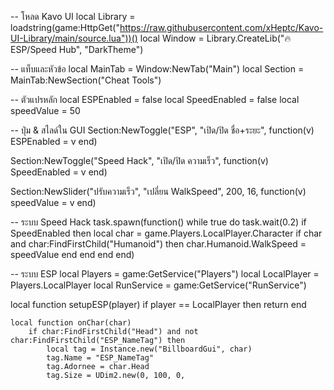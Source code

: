 -- โหลด Kavo UI
local Library = loadstring(game:HttpGet("https://raw.githubusercontent.com/xHeptc/Kavo-UI-Library/main/source.lua"))()
local Window = Library.CreateLib("🔥 ESP/Speed Hub", "DarkTheme")

-- แท็บและหัวข้อ
local MainTab = Window:NewTab("Main")
local Section = MainTab:NewSection("Cheat Tools")

-- ตัวแปรหลัก
local ESPEnabled = false
local SpeedEnabled = false
local speedValue = 50

-- ปุ่ม & สไลด์ใน GUI
Section:NewToggle("ESP", "เปิด/ปิด ชื่อ+ระยะ", function(v)
    ESPEnabled = v
end)

Section:NewToggle("Speed Hack", "เปิด/ปิด ความเร็ว", function(v)
    SpeedEnabled = v
end)

Section:NewSlider("ปรับความเร็ว", "เปลี่ยน WalkSpeed", 200, 16, function(v)
    speedValue = v
end)

-- ระบบ Speed Hack
task.spawn(function()
    while true do
        task.wait(0.2)
        if SpeedEnabled then
            local char = game.Players.LocalPlayer.Character
            if char and char:FindFirstChild("Humanoid") then
                char.Humanoid.WalkSpeed = speedValue
            end
        end
    end
end)

-- ระบบ ESP
local Players = game:GetService("Players")
local LocalPlayer = Players.LocalPlayer
local RunService = game:GetService("RunService")

local function setupESP(player)
    if player == LocalPlayer then return end

    local function onChar(char)
        if char:FindFirstChild("Head") and not char:FindFirstChild("ESP_NameTag") then
            local tag = Instance.new("BillboardGui", char)
            tag.Name = "ESP_NameTag"
            tag.Adornee = char.Head
            tag.Size = UDim2.new(0, 100, 0, 